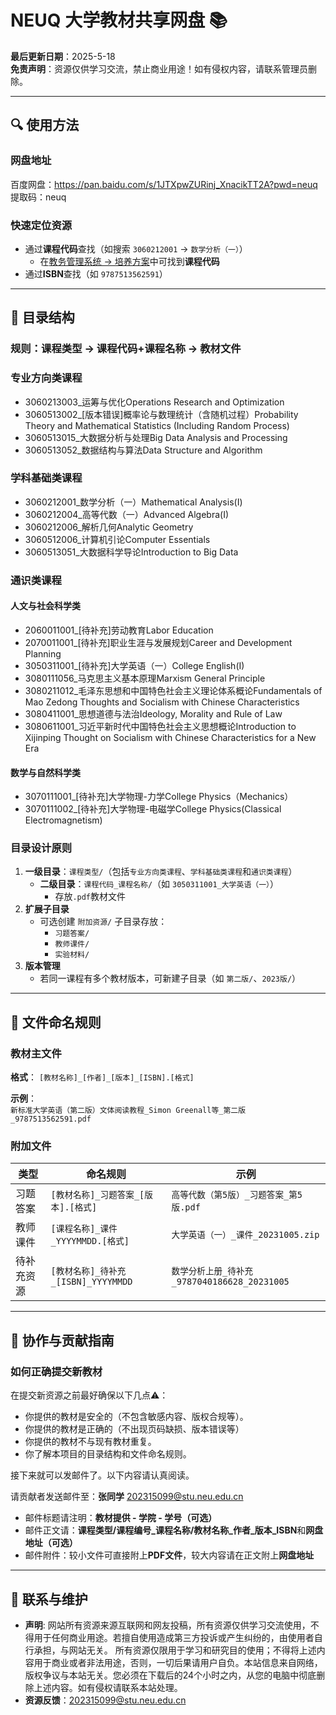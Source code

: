 # NEUQ 大学教材共享网盘 📚

**最后更新日期**：2025-5-18  
**免责声明**：资源仅供学习交流，禁止商业用途！如有侵权内容，请联系管理员删除。

---

## 🔍 使用方法

### 网盘地址

百度网盘：https://pan.baidu.com/s/1JTXpwZURinj_XnacikTT2A?pwd=neuq
提取码：neuq

### **快速定位资源**  

- 通过**课程代码**查找（如搜索 `3060212001` → `数学分析（一）`）
  - 在[教务管理系统 → 培养方案](https://jwxt.neuq.edu.cn/eams/myPlan.action)中可找到**课程代码**
- 通过**ISBN**查找（如 `9787513562591`）

---

## 📂 目录结构

### 规则：**课程类型 → 课程代码+课程名称 → 教材文件**

### 专业方向类课程

- 3060213003_运筹与优化Operations Research and Optimization
- 3060513002_[版本错误]概率论与数理统计（含随机过程）Probability Theory and Mathematical Statistics (Including Random Process)
- 3060513015_大数据分析与处理Big Data Analysis and Processing
- 3060513052_数据结构与算法Data Structure and Algorithm

### 学科基础类课程

- 3060212001_数学分析（一）Mathematical Analysis(Ⅰ)
- 3060212004_高等代数（一）Advanced Algebra(I)
- 3060212006_解析几何Analytic Geometry
- 3060512006_计算机引论Computer Essentials
- 3060513051_大数据科学导论Introduction to Big Data

### 通识类课程

#### 人文与社会科学类

- 2060011001_[待补充]劳动教育Labor Education
- 2070011001_[待补充]职业生涯与发展规划Career and Development Planning
- 3050311001_[待补充]大学英语（一）College English(I)
- 3080111056_马克思主义基本原理Marxism General Principle
- 3080211012_毛泽东思想和中国特色社会主义理论体系概论Fundamentals of Mao Zedong Thoughts and Socialism with Chinese Characteristics
- 3080411001_思想道德与法治Ideology, Morality and Rule of Law
- 3080611001_习近平新时代中国特色社会主义思想概论Introduction to Xijinping Thought on Socialism with Chinese Characteristics for a New Era

#### 数学与自然科学类

- 3070111001_[待补充]大学物理-力学College Physics（Mechanics）
- 3070111002_[待补充]大学物理-电磁学College Physics(Classical Electromagnetism)

### 目录设计原则

1. **一级目录**：`课程类型/`（包括`专业方向类课程`、`学科基础类课程`和`通识类课程`）
   - **二级目录**：`课程代码_课程名称/`（如 `3050311001_大学英语（一）`）
     - 存放`.pdf`教材文件
2. **扩展子目录**  
   - 可选创建 `附加资源/` 子目录存放：  
     - `习题答案/`  
     - `教师课件/`  
     - `实验材料/`  
3. **版本管理**  
   - 若同一课程有多个教材版本，可新建子目录（如 `第二版/`、`2023版/`）

---

## 📝 文件命名规则

### 教材主文件

**格式**：
`[教材名称]_[作者]_[版本]_[ISBN].[格式]`  

**示例**：  
`新标准大学英语（第二版）文体阅读教程_Simon Greenall等_第二版_9787513562591.pdf`

### 附加文件

| 类型       | 命名规则                                 | 示例                                |
|------------|----------------------------------------|------------------------------------|
| 习题答案   | `[教材名称]_习题答案_[版本].[格式]`     | `高等代数（第5版）_习题答案_第5版.pdf` |
| 教师课件   | `[课程名称]_课件_YYYYMMDD.[格式]`      | `大学英语（一）_课件_20231005.zip`  |
| 待补充资源 | `[教材名称]_待补充_[ISBN]_YYYYMMDD`    | `数学分析上册_待补充_9787040186628_20231005` |

---

## 🤝 协作与贡献指南

### 如何正确提交新教材

在提交新资源之前最好确保以下几点⚠️：

- 你提供的教材是安全的（不包含敏感内容、版权合规等）。
- 你提供的教材是正确的（不出现页码缺损、版本错误等）
- 你提供的教材不与现有教材重复。
- 你了解本项目的目录结构和文件命名规则。

接下来就可以发邮件了。以下内容请认真阅读。

请贡献者发送邮件至：**张同学** <202315099@stu.neu.edu.cn>

- 邮件标题请注明：**教材提供 - 学院 - 学号（可选）**
- 邮件正文请：**课程类型/课程编号_课程名称/教材名称_作者_版本_ISBN**和**网盘地址（可选）**
- 邮件附件：较小文件可直接附上**PDF文件**，较大内容请在正文附上**网盘地址**

---

## 📮 联系与维护

- **声明**: 网站所有资源来源互联网和网友投稿，所有资源仅供学习交流使用，不得用于任何商业用途。若擅自使用造成第三方投诉或产生纠纷的，由使用者自行承担，与网站无关。 所有资源仅限用于学习和研究目的使用；不得将上述内容用于商业或者非法用途，否则，一切后果请用户自负。本站信息来自网络，版权争议与本站无关。您必须在下载后的24个小时之内，从您的电脑中彻底删除上述内容。如有侵权请联系本站处理。
- **资源反馈**：<202315099@stu.neu.edu.cn>
